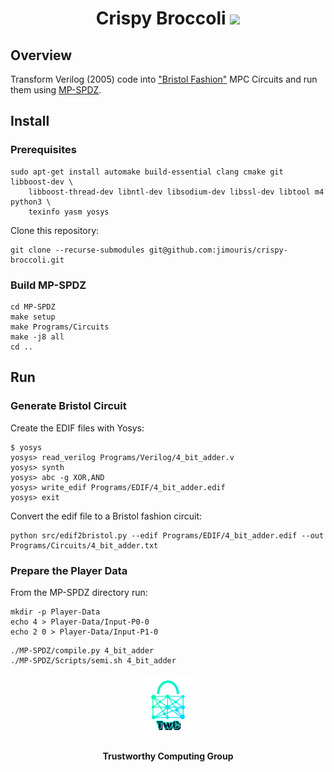 <h1 align="center">Crispy Broccoli <a href="https://github.com/jimouris/crispy-broccoli/blob/main/LICENSE"><img src="https://img.shields.io/badge/license-MIT-blue.svg"></a> </h1>

<!-- <p align="center">
    <img src="./logos/t2-logo.png" height="20%" width="20%">
</p> -->

## Overview
Transform Verilog (2005) code into ["Bristol Fashion"](https://homes.esat.kuleuven.be/~nsmart/MPC/) MPC Circuits and run them using [MP-SPDZ](https://github.com/data61/MP-SPDZ).


## Install
### Prerequisites
```shell
sudo apt-get install automake build-essential clang cmake git libboost-dev \
    libboost-thread-dev libntl-dev libsodium-dev libssl-dev libtool m4 python3 \
    texinfo yasm yosys
```

Clone this repository:
```shell
git clone --recurse-submodules git@github.com:jimouris/crispy-broccoli.git
```

### Build MP-SPDZ
```shell
cd MP-SPDZ
make setup
make Programs/Circuits
make -j8 all
cd ..
```

## Run

### Generate Bristol Circuit
Create the EDIF files with Yosys:
```shell
$ yosys
yosys> read_verilog Programs/Verilog/4_bit_adder.v
yosys> synth
yosys> abc -g XOR,AND
yosys> write_edif Programs/EDIF/4_bit_adder.edif
yosys> exit
```

Convert the edif file to a Bristol fashion circuit:
```shell
python src/edif2bristol.py --edif Programs/EDIF/4_bit_adder.edif --out Programs/Circuits/4_bit_adder.txt
```

### Prepare the Player Data
From the MP-SPDZ directory run:
```shell
mkdir -p Player-Data
echo 4 > Player-Data/Input-P0-0
echo 2 0 > Player-Data/Input-P1-0
```

```shell
./MP-SPDZ/compile.py 4_bit_adder
./MP-SPDZ/Scripts/semi.sh 4_bit_adder
```

<p align="center">
    <img src="./logos/twc.png" height="20%" width="20%">
</p>
<h4 align="center">Trustworthy Computing Group</h4>
